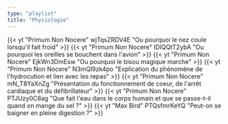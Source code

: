 ```yaml
---
type: "playlist"
title: "Physiologie"
---
```


{{< yt "Primum Non Nocere" wjTqsZRDV4E "Ou pourquoi le nez coule lorsqu'il fait froid"  >}}
{{< yt "Primum Non Nocere" lDIQQtT2ybA "Ou pourquoi les oreilles se bouchent dans l'avion"  >}}
{{< yt "Primum Non Nocere" EjkWn3DmEsw "Ou pourquoi le bisou magique marche"  >}}
{{< yt "Primum Non Nocere" N3mQl9zk4po "Explication du phénomène de l'hydrocution et lien avec les repas"  >}}
{{< yt "Primum Non Nocere" mN_T8YaXnZg "Présentation du fonctionnement de coeur, de l'arrêt cardiaque et du défibrillateur"  >}}
{{< yt "Primum Non Nocere" PTJUzy0C8ag "Que fait l'eau dans le corps humain et que se passe-t-il quand on mange du sel ?"  >}}
{{< yt "Max Bird" PTQsfmrKeYQ "Peut-on se baigner en pleine digestion ?"  >}}